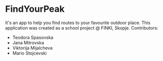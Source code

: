 # FindYourPeak

It's an app to help you find routes to your favourite outdoor place. This application was created as a school project @ FINKI, Skopje.
Contributors:

  - Teodora Spasovska
  - Jana Mitrovska
  - Viktorija Mijalcheva
  - Mario Stojcevski
